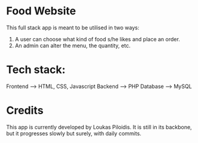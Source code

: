 # Food Website

This full stack app is meant to be utilised in two ways:

1. A user can choose what kind of food s/he likes and place an order.
2. An admin can alter the menu, the quantity, etc.

# Tech stack:

Frontend --> HTML, CSS, Javascript
Backend --> PHP
Database --> MySQL

# Credits

This app is currently developed by Loukas Piloidis. It is still in its backbone, but it progresses slowly but surely, with daily commits.
